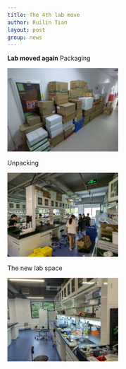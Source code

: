 ```yaml
---
title: The 4th lab move
author: Ruilin Tian
layout: post
group: news
---
```

 **Lab moved again**
 Packaging

 <img src="/static/img/news/20220818_lab_move2.jpg" width="50%" alt="Packaging" class="img-fluid">

 Unpacking

 <img src="/static/img/news/20220818_lab_mov5.jpg" width="50%" alt="Unpacking" class="img-fluid">

 The new lab space

 <img src="/static/img/news/20220818_lab_move4.jpg" width="50%" alt="The new lab space" class="img-fluid">







  



